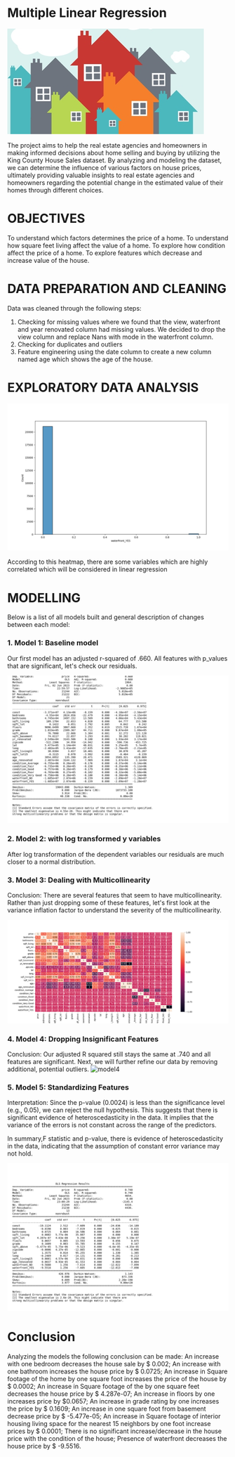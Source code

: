 
# Multiple Linear Regression

![Group](housing.jpg)

The project aims to help the real estate agencies and  homeowners in making informed decisions about home selling and buying by utilizing the King County House Sales dataset. By analyzing and modeling the dataset, we can determine the influence of various factors on house prices, ultimately providing valuable insights to real estate agencies and homeowners regarding the potential change  in the estimated value of their homes through different  choices.

# OBJECTIVES

To understand which factors determines the price of a home.
To understand how square feet living affect the value of a home.
To explore how condition affect the price of a home.
To explore features which decrease and increase value of the house.

# DATA PREPARATION AND CLEANING
Data was cleaned through the following steps:
1. Checking for missing values where we found that the view, waterfront and year renovated column had missing values. We decided to drop the view column and replace Nans with mode in the waterfront column.
2. Checking for duplicates and outliers
3. Feature engineering using the date column to create a new column named age which shows the age of the house.

# EXPLORATORY DATA ANALYSIS

![EDA](Images/eda.png)

According to this heatmap, there are some variables which are highly correlated which will be considered in linear regression

# MODELLING

Below is a list of all models built and general description of changes between each model:

### 1. Model 1: Baseline model
Our first model has an adjusted r-squared of .660. All features with p_values that are significant, let's check our residuals.

![baseline](Images/baselineModel.png)

### 2. Model 2: with log transformed y variables
After log transformation of the dependent variables our residuals are much closer to a normal distribution.


### 3. Model 3: Dealing with Multicollinearity

Conclusion: There are several features that seem to have multicollinearity. Rather than just dropping some of these features, let's first look at the variance inflation factor to understand the severity of the multicollinearity.

![Correlation](Images/CORR2.png)

### 4. Model 4: Dropping Insignificant Features
Conclusion: Our adjusted R squared still stays the same at .740 and all features are significant. Next, we will further refine our data by removing additional, potential outliers.
![model4](Images/model4.png)

### 5. Model 5: Standardizing Features

Interpretation: Since the p-value (0.0024) is less than the significance level (e.g., 0.05), we can reject the null hypothesis. This suggests that there is significant evidence of heteroscedasticity in the data. It implies that the variance of the errors is not constant across the range of the predictors.

In summary,F statistic and p-value, there is evidence of heteroscedasticity in the data, indicating that the assumption of constant error variance may not hold.

![Finalmodel](Images/FinalModel.png)

# Conclusion

Analyzing the models the following conclusion can be made:
An increase with one bedroom decreases the house sale by $ 0.002;
An increase with one bathroom increases the house price by $ 0.0725;
An increase in Square footage of the home by one square foot increases the price of the house by $ 0.0002;
An increase in Square footage of the by one square feet decreases the house price by $ 4.287e-07;
An increase in floors by one increases price by $0.0657;
An increase in grade rating by one increases the price by $ 0.1609;
An increase in one square foot from basement decrease price by $ -5.477e-05;
An increase in Square footage of interior housing living space for the nearest 15 neighbors by one foot increase prices by $ 0.0001;
There is no significant increase/decrease in the house price with the condition of the house;
Presence of waterfront decreases the house price by $ -9.5516.
